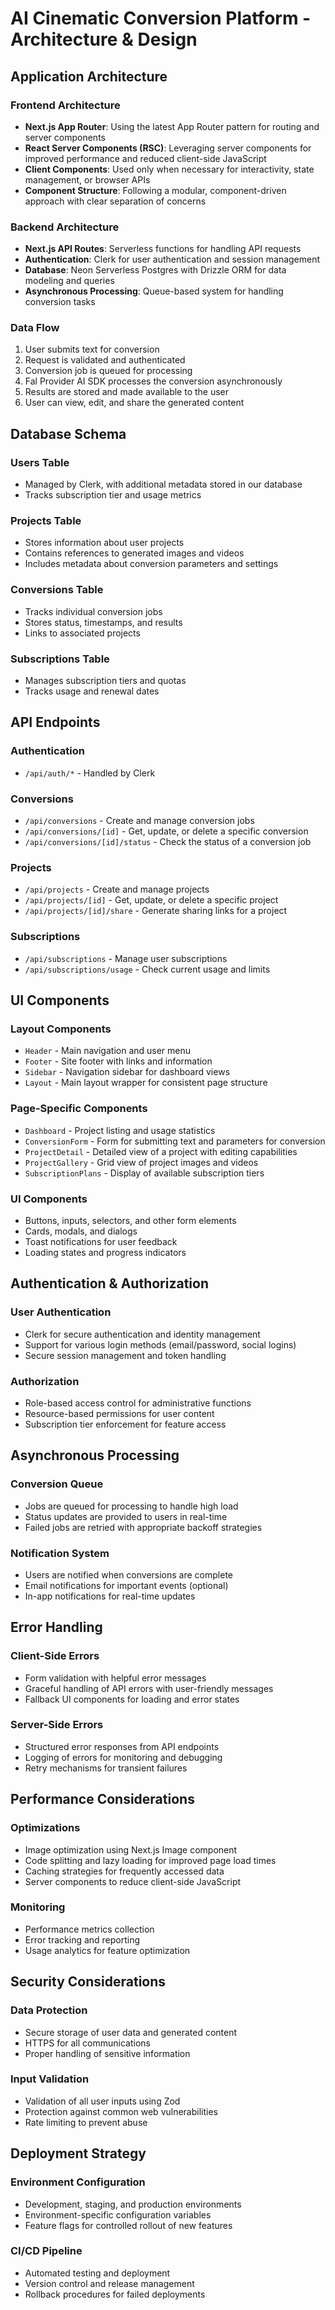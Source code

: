 # AI Cinematic Conversion Platform - Architecture & Design

## Application Architecture

### Frontend Architecture
- **Next.js App Router**: Using the latest App Router pattern for routing and server components
- **React Server Components (RSC)**: Leveraging server components for improved performance and reduced client-side JavaScript
- **Client Components**: Used only when necessary for interactivity, state management, or browser APIs
- **Component Structure**: Following a modular, component-driven approach with clear separation of concerns

### Backend Architecture
- **Next.js API Routes**: Serverless functions for handling API requests
- **Authentication**: Clerk for user authentication and session management
- **Database**: Neon Serverless Postgres with Drizzle ORM for data modeling and queries
- **Asynchronous Processing**: Queue-based system for handling conversion tasks

### Data Flow
1. User submits text for conversion
2. Request is validated and authenticated
3. Conversion job is queued for processing
4. Fal Provider AI SDK processes the conversion asynchronously
5. Results are stored and made available to the user
6. User can view, edit, and share the generated content

## Database Schema

### Users Table
- Managed by Clerk, with additional metadata stored in our database
- Tracks subscription tier and usage metrics

### Projects Table
- Stores information about user projects
- Contains references to generated images and videos
- Includes metadata about conversion parameters and settings

### Conversions Table
- Tracks individual conversion jobs
- Stores status, timestamps, and results
- Links to associated projects

### Subscriptions Table
- Manages subscription tiers and quotas
- Tracks usage and renewal dates

## API Endpoints

### Authentication
- `/api/auth/*` - Handled by Clerk

### Conversions
- `/api/conversions` - Create and manage conversion jobs
- `/api/conversions/[id]` - Get, update, or delete a specific conversion
- `/api/conversions/[id]/status` - Check the status of a conversion job

### Projects
- `/api/projects` - Create and manage projects
- `/api/projects/[id]` - Get, update, or delete a specific project
- `/api/projects/[id]/share` - Generate sharing links for a project

### Subscriptions
- `/api/subscriptions` - Manage user subscriptions
- `/api/subscriptions/usage` - Check current usage and limits

## UI Components

### Layout Components
- `Header` - Main navigation and user menu
- `Footer` - Site footer with links and information
- `Sidebar` - Navigation sidebar for dashboard views
- `Layout` - Main layout wrapper for consistent page structure

### Page-Specific Components
- `Dashboard` - Project listing and usage statistics
- `ConversionForm` - Form for submitting text and parameters for conversion
- `ProjectDetail` - Detailed view of a project with editing capabilities
- `ProjectGallery` - Grid view of project images and videos
- `SubscriptionPlans` - Display of available subscription tiers

### UI Components
- Buttons, inputs, selectors, and other form elements
- Cards, modals, and dialogs
- Toast notifications for user feedback
- Loading states and progress indicators

## Authentication & Authorization

### User Authentication
- Clerk for secure authentication and identity management
- Support for various login methods (email/password, social logins)
- Secure session management and token handling

### Authorization
- Role-based access control for administrative functions
- Resource-based permissions for user content
- Subscription tier enforcement for feature access

## Asynchronous Processing

### Conversion Queue
- Jobs are queued for processing to handle high load
- Status updates are provided to users in real-time
- Failed jobs are retried with appropriate backoff strategies

### Notification System
- Users are notified when conversions are complete
- Email notifications for important events (optional)
- In-app notifications for real-time updates

## Error Handling

### Client-Side Errors
- Form validation with helpful error messages
- Graceful handling of API errors with user-friendly messages
- Fallback UI components for loading and error states

### Server-Side Errors
- Structured error responses from API endpoints
- Logging of errors for monitoring and debugging
- Retry mechanisms for transient failures

## Performance Considerations

### Optimizations
- Image optimization using Next.js Image component
- Code splitting and lazy loading for improved page load times
- Caching strategies for frequently accessed data
- Server components to reduce client-side JavaScript

### Monitoring
- Performance metrics collection
- Error tracking and reporting
- Usage analytics for feature optimization

## Security Considerations

### Data Protection
- Secure storage of user data and generated content
- HTTPS for all communications
- Proper handling of sensitive information

### Input Validation
- Validation of all user inputs using Zod
- Protection against common web vulnerabilities
- Rate limiting to prevent abuse

## Deployment Strategy

### Environment Configuration
- Development, staging, and production environments
- Environment-specific configuration variables
- Feature flags for controlled rollout of new features

### CI/CD Pipeline
- Automated testing and deployment
- Version control and release management
- Rollback procedures for failed deployments
